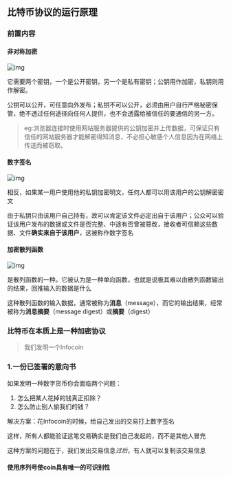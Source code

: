 ## 比特币协议的运行原理

### 前置内容

#### 非对称加密

![img](https://github.com/Qasak/distributed-system-notes-and-labs/blob/master/notes/bitcoin/%E9%9D%9E%E5%AF%B9%E7%A7%B0%E5%8A%A0%E5%AF%860.png)

它需要两个密钥，一个是公开密钥，另一个是私有密钥；公钥用作加密，私钥则用作解密。

公钥可以公开，可任意向外发布；私钥不可以公开，必须由用户自行严格秘密保管，绝不透过任何途径向任何人提供，也不会透露给被信任的要通信的另一方。

> eg:浏览器连接时使用网站服务器提供的公钥加密并上传数据，可保证只有信任的网站服务器才能解密得知消息，不必担心敏感个人信息因为在网络上传送而被窃取。



#### 数字签名

![img](https://github.com/Qasak/distributed-system-notes-and-labs/blob/master/notes/bitcoin/%E6%95%B0%E5%AD%97%E7%AD%BE%E5%90%8D.png)

相反，如果某一用户使用他的私钥加密明文，任何人都可以用该用户的公钥解密密文

由于私钥只由该用户自己持有，故可以肯定该文件必定出自于该用户；公众可以验证该用户发布的数据或文件是否完整、中途有否曾被篡改，接收者可信赖这些数据、文件**确实来自于该用户**，这被称作数字签名

#### 加密散列函数

![img](https://github.com/Qasak/distributed-system-notes-and-labs/blob/master/notes/bitcoin/%E9%9B%AA%E5%B4%A9%E6%95%88%E5%BA%94avalanche%20effect.png)

是散列函数的一种。它被认为是一种单向函数，也就是说极其难以由散列函数输出的结果，回推输入的数据是什么



这种散列函数的输入数据，通常被称为**消息**（message），而它的输出结果，经常被称为**消息摘要**（message digest）或**摘要**（digest）

### 比特币在本质上是一种加密协议

> 我们发明一个Infocoin

### 1.一份已签署的意向书

如果发明一种数字货币你会面临两个问题：

1. 怎么把某人花掉的钱真正扣除？
2. 怎么防止别人偷我们的钱？

解决方案：花Infocoin的时候，给自己发出的交易打上数字签名

这样，所有人都能验证这笔交易确实是我们自己发起的，而不是其他人冒充

这种方案的问题在于，我们发出交易信息*过后*，有人就可以复制该交易信息

#### 使用序列号使coin具有唯一的可识别性

